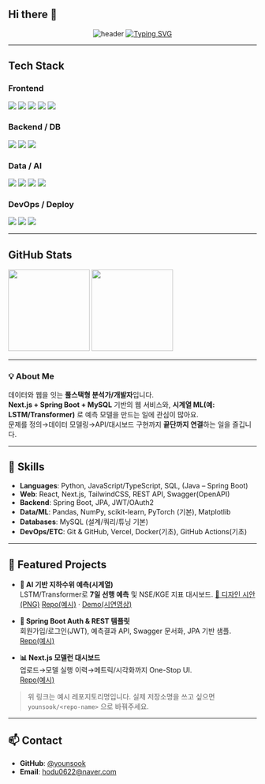 ## Hi there 👋

<!--
**younsook/younsook** is a ✨ _special_ ✨ repository because its `README.md` (this file) appears on your GitHub profile.

Here are some ideas to get you started:

- 🔭 I’m currently working on ...
- 🌱 I’m currently learning ...
- 👯 I’m looking to collaborate on ...
- 🤔 I’m looking for help with ...
- 💬 Ask me about ...
- 📫 How to reach me: ...
- 😄 Pronouns: ...
- ⚡ Fun fact: ...
-->
<!-- 헤더 배너 -->
<p align="center">
  <img src="https://capsule-render.vercel.app/api?type=transparent&color=gradient&customColorList=0,2,2,5,30&height=150&section=header&text=Younsook's%20GitHub&fontSize=50&fontColor=5C5C5C&animation=fadeIn" alt="header" />
<!-- 타이핑 효과 - 위로 붙이기 위해 margin-top 사용 -->
  <a href="https://git.io/typing-svg" >
    <img src="https://readme-typing-svg.demolab.com/?lines=Data%20%26%20AI%20Enthusiast;Software%20Developer;I%20build%20useful%20web%20%26%20data%20products.&center=true&vCenter=true&pause=1200&size=24&font=Fira+Code&color=%230288D1" alt="Typing SVG" />
  </a>
</p>

---

## Tech Stack

### Frontend
<p>
  <img src="https://img.shields.io/badge/HTML5-20232a.svg?style=for-the-badge&logo=html5&logoColor=E34F26" />
  <img src="https://img.shields.io/badge/CSS3-20232a.svg?style=for-the-badge&logo=css3&logoColor=1572B6" />
  <img src="https://img.shields.io/badge/JavaScript-20232a.svg?style=for-the-badge&logo=javascript&logoColor=F7DF1E" />
  <img src="https://img.shields.io/badge/React-20232a.svg?style=for-the-badge&logo=react&logoColor=61DAFB" />
  <img src="https://img.shields.io/badge/Next.js-20232a.svg?style=for-the-badge&logo=nextdotjs&logoColor=FFFFFF" />
</p>

### Backend / DB
<p>
  <img src="https://img.shields.io/badge/Spring%20Boot-20232a.svg?style=for-the-badge&logo=springboot&logoColor=6DB33F" />
  <img src="https://img.shields.io/badge/MySQL-20232a.svg?style=for-the-badge&logo=mysql&logoColor=4479A1" />
  <img src="https://img.shields.io/badge/REST%20API-20232a.svg?style=for-the-badge&logo=swagger&logoColor=85EA2D" />
</p>

### Data / AI
<p>
  <img src="https://img.shields.io/badge/Python-20232a.svg?style=for-the-badge&logo=python&logoColor=3776AB" />
  <img src="https://img.shields.io/badge/PyTorch-20232a.svg?style=for-the-badge&logo=pytorch&logoColor=EE4C2C" />
  <img src="https://img.shields.io/badge/scikit--learn-20232a.svg?style=for-the-badge&logo=scikitlearn&logoColor=F7931E" />
  <img src="https://img.shields.io/badge/Pandas-20232a.svg?style=for-the-badge&logo=pandas&logoColor=150458" />
</p>

### DevOps / Deploy
<p>
  <img src="https://img.shields.io/badge/Docker-20232a.svg?style=for-the-badge&logo=docker&logoColor=2496ED" />
  <img src="https://img.shields.io/badge/Vercel-20232a.svg?style=for-the-badge&logo=vercel&logoColor=FFFFFF" />
  <img src="https://img.shields.io/badge/GitHub%20Actions-20232a.svg?style=for-the-badge&logo=githubactions&logoColor=2088FF" />
</p>

---

## GitHub Stats
<p>
  <img src="https://github-readme-stats.vercel.app/api?username=younsook&show_icons=true&theme=transparent&hide_border=true&count_private=true" height="165" />
  <img src="https://github-readme-stats.vercel.app/api/top-langs/?username=younsook&layout=compact&theme=transparent&hide_border=true" height="165" />
</p>

<!-- 방문자 수(원하면 사용) -->
<!--
<p align="right">
  <img src="https://komarev.com/ghpvc/?username=younsook&style=flat-square" />
</p>
-->

---

### 💡 About Me
데이터와 웹을 잇는 **풀스택형 분석가/개발자**입니다.  
**Next.js + Spring Boot + MySQL** 기반의 웹 서비스와, **시계열 ML(예: LSTM/Transformer)** 로 예측 모델을 만드는 일에 관심이 많아요.  
문제를 정의→데이터 모델링→API/대시보드 구현까지 **끝단까지 연결**하는 일을 즐깁니다.

---

## 🔧 Skills
- **Languages**: Python, JavaScript/TypeScript, SQL, (Java – Spring Boot)
- **Web**: React, Next.js, TailwindCSS, REST API, Swagger(OpenAPI)
- **Backend**: Spring Boot, JPA, JWT/OAuth2
- **Data/ML**: Pandas, NumPy, scikit-learn, PyTorch (기본), Matplotlib
- **Databases**: MySQL (설계/쿼리/튜닝 기본)
- **DevOps/ETC**: Git & GitHub, Vercel, Docker(기초), GitHub Actions(기초)

---

## 📂 Featured Projects
- **🌊 AI 기반 지하수위 예측(시계열)**  
  LSTM/Transformer로 **7일 선행 예측** 및 NSE/KGE 지표 대시보드.
  [📄 디자인 시안(PNG)](https://github.com/younsook/ai-dashboard/blob/main/docs/design/dashboard-2025-10-16T04-13-07-964Z.png)
  [Repo(예시)](https://github.com/younsook/groundwater-prediction) · [Demo(시연영상)](https://www.awesomescreenshot.com/video/45335614?key=22b6bf02e01734f2ad832fc28d025077)

- **🔐 Spring Boot Auth & REST 템플릿**  
  회원가입/로그인(JWT), 예측결과 API, Swagger 문서화, JPA 기반 샘플.  
  [Repo(예시)](https://github.com/younsook/springboot-rest-starter)

- **📊 Next.js 모델런 대시보드**  
  업로드→모델 실행 이력→메트릭/시각화까지 One-Stop UI.  
  [Repo(예시)](https://github.com/younsook/ai-dashboard)

> 위 링크는 예시 레포지토리명입니다. 실제 저장소명을 쓰고 싶으면 `younsook/<repo-name>` 으로 바꿔주세요.

---

## 📫 Contact
- **GitHub**: [@younsook](https://github.com/younsook)
- **Email**: <!-- TODO: 이메일 공개 시 아래 주소를 본인 것으로 교체하세요 --> hodu0622@naver.com

